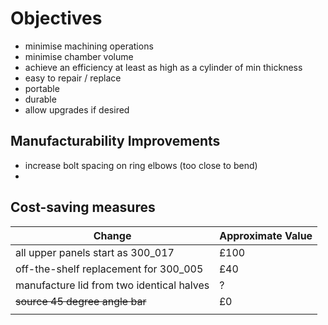 
# Objectives
- minimise machining operations
- minimise chamber volume
- achieve an efficiency at least as high as a cylinder of min thickness
- easy to repair / replace
- portable
- durable
- allow upgrades if desired


## Manufacturability Improvements

- increase bolt spacing on ring elbows (too close to bend)
- 


## Cost-saving measures
| Change | Approximate Value |
| ---- | ---- |
| all upper panels start as 300_017 | £100 |
| off-the-shelf replacement for 300_005 | £40 |
| manufacture lid from two identical halves | ? |
| ~~source 45 degree angle bar~~ | £0 |
|  |  |
